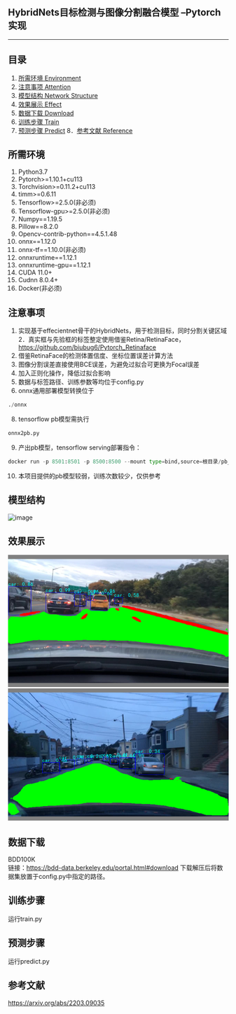 ﻿## HybridNets目标检测与图像分割融合模型 –Pytorch实现
---

## 目录  
1. [所需环境 Environment](#所需环境) 
2. [注意事项 Attention](#注意事项) 
3. [模型结构 Network Structure](#模型结构)
4. [效果展示 Effect](#效果展示)
5. [数据下载 Download](#数据下载) 
6. [训练步骤 Train](#训练步骤) 
7. [预测步骤 Predict](#预测步骤)
8．[参考文献 Reference](#参考文献)

## 所需环境  
1. Python3.7
2. Pytorch>=1.10.1+cu113  
3. Torchvision>=0.11.2+cu113
4. timm>=0.6.11
5. Tensorflow>=2.5.0(非必须)
6. Tensorflow-gpu>=2.5.0(非必须)
7. Numpy==1.19.5
8. Pillow==8.2.0
9. Opencv-contrib-python==4.5.1.48
10. onnx==1.12.0
11. onnx-tf==1.10.0(非必须)
12. onnxruntime==1.12.1
13. onnxruntime-gpu==1.12.1
14. CUDA 11.0+
15. Cudnn 8.0.4+
16. Docker(非必须)

## 注意事项  
1. 实现基于effecientnet骨干的HybridNets，用于检测目标，同时分割关键区域
2．真实框与先验框的标签整定使用借鉴Retina/RetinaFace，https://github.com/biubug6/Pytorch_Retinaface 
3. 借鉴RetinaFace的检测体置信度、坐标位置误差计算方法
4. 图像分割误差直接使用BCE误差，为避免过拟合可更换为Focal误差
5. 加入正则化操作，降低过拟合影响  
6. 数据与标签路径、训练参数等均位于config.py  
7. onnx通用部署模型转换位于
```python
./onnx
```
8. tensorflow pb模型需执行  
```python
onnx2pb.py
```
9. 产出pb模型，tensorflow serving部署指令：
```python
docker run -p 8501:8501 -p 8500:8500 --mount type=bind,source=根目录/pb_model/hybridnet,target=/models/hybridnet -e MODEL_NAME= hybridnet -t tensorflow/serving:版本
```
10. 本项目提供的pb模型较弱，训练次数较少，仅供参考

## 模型结构  
![image](https://github.com/JJASMINE22/HybridNets/tree/main/structure/hybridnets.jpg)  

## 效果展示
![image](https://github.com/JJASMINE22/HybridNets/blob/main/results/sample1.jpg)  
![image](https://github.com/JJASMINE22/HybridNets/blob/main/results/sample2.jpg)  

## 数据下载    
BDD100K  
链接：https://bdd-data.berkeley.edu/portal.html#download
下载解压后将数据集放置于config.py中指定的路径。 

## 训练步骤  
运行train.py  

## 预测步骤  
运行predict.py  

## 参考文献  
https://arxiv.org/abs/2203.09035  

